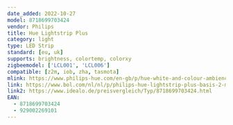 ```yaml
---
date_added: 2022-10-27
model: 8718699703424
vendor: Philips
title: Hue Lightstrip Plus
category: light
type: LED Strip
standard: [eu, uk]
supports: brightness, colortemp, colorxy
zigbeemodel: ['LCL001', 'LCL006']
compatible: [z2m, iob, zha, tasmota]
mlink: https://www.philips-hue.com/en-gb/p/hue-white-and-colour-ambience-lightstrip-plus-base-2-metre/8718699703424
link: https://www.bol.com/nl/nl/p/philips-hue-lightstrip-plus-basis-2-meter-wit-en-gekleurd-licht-wit-20w-bluetooth-v4-incl-voeding/9300000004671570/
link2: https://www.idealo.de/preisvergleich/Typ/8718699703424.html
EAN:
  - 8718699703424
  - 929002269101
---
```

